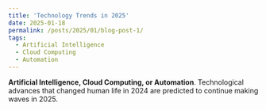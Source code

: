 ```yaml
---
title: 'Technology Trends in 2025'
date: 2025-01-18
permalink: /posts/2025/01/blog-post-1/
tags:
  - Artificial Intelligence
  - Cloud Computing
  - Automation
---
```


**Artificial Intelligence, Cloud Computing, or Automation**. Technological advances that changed human life in 2024 are predicted to continue making waves in 2025.
